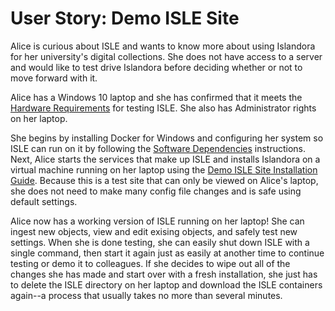<!--- PAGE_TITLE --->

# User Story: Demo ISLE Site

Alice is curious about ISLE and wants to know more about using Islandora for her university's digital collections.  She does not have access to a server and would like to test drive Islandora before deciding whether or not to move forward with it.

Alice has a Windows 10 laptop and she has confirmed that it meets the [Hardware Requirements](../01_installation_host_server/hardware-requirements.md) for testing ISLE.  She also has Administrator rights on her laptop.

She begins by installing Docker for Windows and configuring her system so ISLE can run on it by following the [Software Dependencies](../01_installation_host_server/software-dependencies.md) instructions.  Next, Alice starts the services that make up ISLE and installs Islandora on a virtual machine running on her laptop using the [Demo ISLE Site Installation Guide](../02_installation_site/site_installation.md).  Because this is a test site that can only be viewed on Alice's laptop, she does not need to make many config file changes and is safe using default settings.

Alice now has a working version of ISLE running on her laptop!  She can ingest new objects, view and edit exising objects, and safely test new settings.  When she is done testing, she can easily shut down ISLE with a single command, then start it again just as easily at another time to continue testing or demo it to colleagues.  If she decides to wipe out all of the changes she has made and start over with a fresh installation, she just has to delete the ISLE directory on her laptop and download the ISLE containers again--a process that usually takes no more than several minutes.
